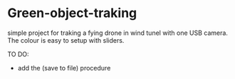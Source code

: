 # Green-object-traking
simple project for traking a fying drone in wind tunel with one USB camera. The colour is easy to setup with sliders.

TO DO:
- add the (save to file) procedure 
